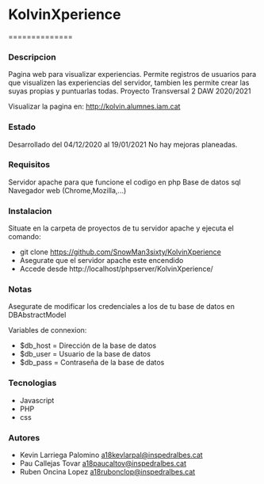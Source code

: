 # KolvinXperience
==============
### Descripcion

Pagina web para visualizar experiencias.
Permite registros de usuarios para que visualizen las experiencias del servidor, tambien les permite crear las suyas propias y puntuarlas todas.
Proyecto Transversal 2 DAW 2020/2021

Visualizar la pagina en: 
http://kolvin.alumnes.iam.cat

### Estado

Desarrollado del 04/12/2020 al 19/01/2021
No hay mejoras planeadas.

### Requisitos

Servidor apache para que funcione el codigo en php
Base de datos sql
Navegador web (Chrome,Mozilla,...)

### Instalacion

Situate en la carpeta de proyectos de tu servidor apache y ejecuta el comando:

- git clone https://github.com/SnowMan3sixty/KolvinXperience
- Asegurate que el servidor apache este encendido
- Accede desde http://localhost/phpserver/KolvinXperience/

### Notas

Asegurate de modificar los credenciales a los de tu base de datos en DBAbstractModel

Variables de connexion:
- $db_host = Dirección de la base de datos
- $db_user = Usuario de la base de datos
- $db_pass = Contraseña de la base de datos

### Tecnologias

- Javascript
- PHP
- css

### Autores

- Kevin Larriega Palomino a18kevlarpal@inspedralbes.cat
- Pau Callejas Tovar a18paucaltov@inspedralbes.cat
- Ruben Oncina Lopez a18rubonclop@inspedralbes.cat
